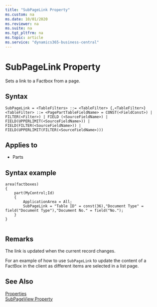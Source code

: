 ```yaml
---
title: "SubPageLink Property"
ms.custom: na
ms.date: 10/01/2020
ms.reviewer: na
ms.suite: na
ms.tgt_pltfrm: na
ms.topic: article
ms.service: "dynamics365-business-central"
---
```


# SubPageLink Property

Sets a link to a Factbox from a page.

## Syntax

```
SubPageLink = <TableFilters> ::= <TableFilter> {,<TableFilter>} <TableFilter> ::= <PagePartTableFieldName> = CONST(<FieldConst>) | FILTER(<Filter>) | FIELD (<SourceFieldName>) | FIELD(UPPERLIMIT(<SourceFieldName>)) | FIELD(FILTER(<SourceFieldName>)) | FIELD(UPPERLIMIT(FILTER(<SourceFieldName>)))
```  
  
## Applies to  
  
- Parts  

## Syntax example

```AL
area(factboxes)
{
    part(MyControl;Id)
    {
        ApplicationArea = All;
        SubPageLink = "Table ID" = const(36),"Document Type" = field("Document Type"),"Document No." = field("No.");
    }
}
    
```
  
## Remarks  

The link is updated when the current record changes.  
  
For an example of how to use `SubPageLink` to update the content of a FactBox in the client as different items are selected in a list page. <!-- See [Walkthrough: Adding a FactBox to the Customer List Page](../devenv-Walkthrough-Adding-a-FactBox-to-the-Customer-List-Page.md).  -->
  
## See Also  

[Properties](devenv-properties.md)  
[SubPageView Property](devenv-subpageview-property.md)
